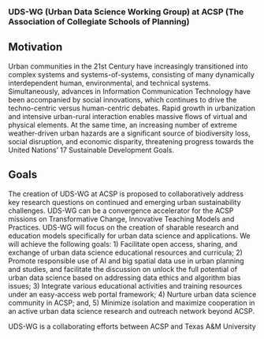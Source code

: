 ### UDS-WG (Urban Data Science Working Group) at ACSP (The Association of Collegiate Schools of Planning)

## Motivation
Urban communities in the 21st Century have increasingly transitioned into complex systems and systems-of-systems, consisting of many dynamically interdependent human, environmental, and technical systems. Simultaneously, advances in Information Communication Technology have been accompanied by social innovations, which continues to drive the techno-centric versus human-centric debates. Rapid growth in urbanization and intensive urban-rural interaction enables massive flows of virtual and physical elements. At the same time, an increasing number of extreme weather-driven urban hazards are a significant source of biodiversity loss, social disruption, and economic disparity, threatening progress towards the United Nations’ 17 Sustainable Development Goals.

## Goals
The creation of UDS-WG at ACSP is proposed to collaboratively address key research questions on continued and emerging urban sustainability challenges. UDS-WG can be a convergence accelerator for the ACSP missions on Transformative Change, Innovative Teaching Models and Practices. UDS-WG will focus on the creation of sharable research and education models specifically for urban data science and applications. We will achieve the following goals: 1) Facilitate open access, sharing, and exchange of urban data science educational resources and curricula; 2) Promote responsible use of AI and big spatial data use in urban planning and studies, and facilitate the discussion on unlock the full potential of urban data science based on addressing data ethics and algorithm bias issues; 3) Integrate various educational activities and training resources under an easy-access web portal framework; 4) Nurture urban data science community in ACSP; and, 5) Minimize isolation and maximize cooperation in an active urban data science research and outreach network beyond ACSP.

UDS-WG is a collaborating efforts between ACSP and Texas A&M University
